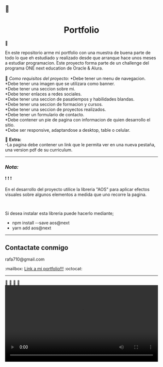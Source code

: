 ## :large_blue_diamond: <h1 style="text-align:center;">Portfolio</h1> :large_blue_diamond:

En este repositorio arme mi portfolio con una muestra de buena parte de todo lo que eh estudiado y realizado desde que arranque hace unos meses a estudiar programacion.
Este proyecto forma parte de un challenge del programa ONE next education de Oracle & Alura.<br>  
:pushpin: <em>Como requisitos del proyecto:</em>
*Debe tener un menu de navegacion.  
*Debe tener una imagen que se utilizara como banner.  
*Debe tener una seccion sobre mi.  
*Debe tener enlaces a redes sociales.  
*Debe tener una seccion de pasatiempos y habilidades blandas.  
*Debe tener una seccion de formacion y cursos.  
*Debe tener una seccion de proyectos realizados.  
*Debe tener un formulario de contacto.  
*Debe contener un pie de pagina con informacion de quien desarrollo el sitio.  
*Debe ser responsive, adaptandose a desktop, table o celular.<br>

:mushroom: **Extra:**  
-La pagina debe contener un link que le permita ver en una nueva pestaña, una version pdf de su curriculum.<br>

---

_<h3>Nota:</h3>_ :exclamation: :exclamation: :exclamation:

<p>En el desarrollo del proyecto utilice la libreria "AOS" para aplicar efectos visuales sobre algunos elementos a medida que uno recorre la pagina.</p> <br>
<p>Si desea instalar esta libreria puede hacerlo mediante;<br>

- npm install --save aos@next<br>
- yarn add aos@next <br>

</p>  
  
************************************************************
<h2>Contactate conmigo</h2>  
<p>rafa710@gmail.com</p> :mailbox:
<a href="https://rafael-romero.github.io/Portfolio/">Link a mi portfolio!!!</a>  :octocat:
     
************************************************************
:movie_camera: :movie_camera:
:movie_camera: :movie_camera: 
<video src="videos/Portfolio.mp4" width="100%" style="margin:auto;">
